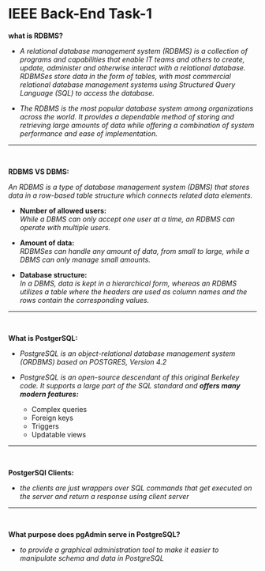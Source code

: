 # IEEE Back-End Task-1

**what is RDBMS?**

- _A relational database management system (RDBMS) is a collection of programs and capabilities that enable IT teams and others to create, update, administer and otherwise interact with a relational database. RDBMSes store data in the form of tables, with most commercial relational database management systems using Structured Query Language (SQL) to access the database._

- _The RDBMS is the most popular database system among organizations across the world. It provides a dependable method of storing and retrieving large amounts of data while offering a combination of system performance and ease of implementation._

---

<br>

**RDBMS VS DBMS:**

_An RDBMS is a type of database management system (DBMS) that stores data in a row-based table structure which connects related data elements._

- **Number of allowed users:** <br>
  *While a DBMS can only accept one user at a time, an RDBMS can operate with multiple users.*

- **Amount of data:** <br> *RDBMSes can handle any amount of data, from small to large, while a DBMS can only manage small amounts.*

- **Database structure:** <br> *In a DBMS, data is kept in a hierarchical form, whereas an RDBMS utilizes a table where the headers are used as column names and the rows contain the corresponding values.*

---

<br>

**What is PostgerSQL:**
<br>

* *PostgreSQL is an object-relational database management system (ORDBMS) based on POSTGRES, Version 4.2* 
* *PostgreSQL is an open-source descendant of this original Berkeley code. It supports a large part of the SQL standard and **offers many modern features:***

    * Complex queries
    * Foreign keys 
    * Triggers
    * Updatable views

---
<br>

**PostgerSQl Clients:**
<br>

* *the clients are just wrappers over SQL commands that get executed on the server and return a response using client server*

---
<br>

**What purpose does pgAdmin serve in PostgreSQL?**

* *to provide a graphical administration tool to make it easier to manipulate schema and data in PostgreSQL*

